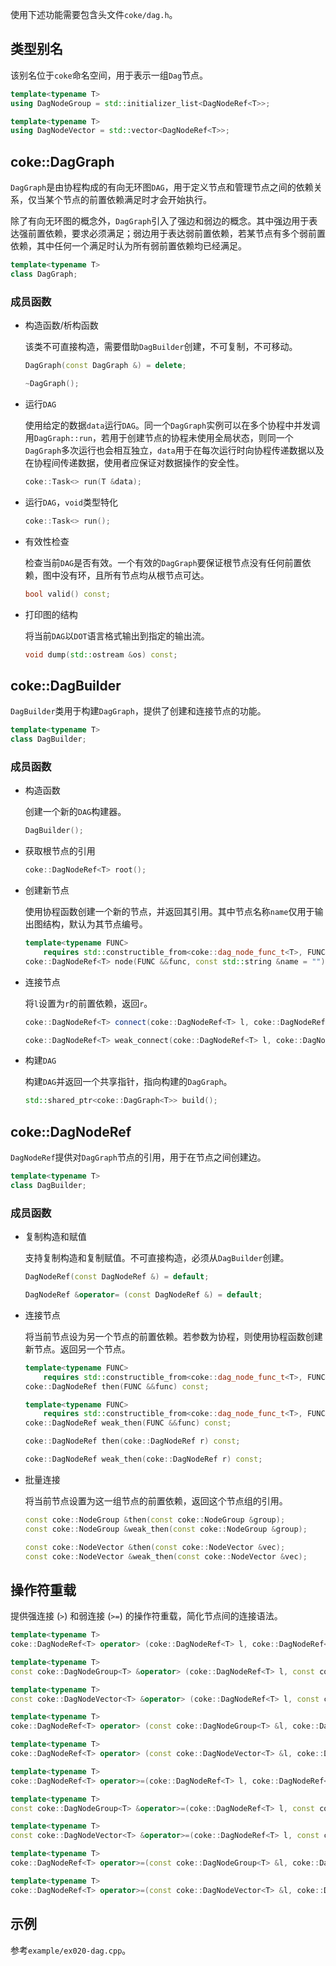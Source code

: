 使用下述功能需要包含头文件`coke/dag.h`。


## 类型别名
该别名位于`coke`命名空间，用于表示一组`Dag`节点。

```cpp
template<typename T>
using DagNodeGroup = std::initializer_list<DagNodeRef<T>>;

template<typename T>
using DagNodeVector = std::vector<DagNodeRef<T>>;
```


## coke::DagGraph
`DagGraph`是由协程构成的有向无环图`DAG`，用于定义节点和管理节点之间的依赖关系，仅当某个节点的前置依赖满足时才会开始执行。

除了有向无环图的概念外，`DagGraph`引入了强边和弱边的概念。其中强边用于表达强前置依赖，要求必须满足；弱边用于表达弱前置依赖，若某节点有多个弱前置依赖，其中任何一个满足时认为所有弱前置依赖均已经满足。

```cpp
template<typename T>
class DagGraph;
```

### 成员函数
- 构造函数/析构函数

    该类不可直接构造，需要借助`DagBuilder`创建，不可复制，不可移动。

    ```cpp
    DagGraph(const DagGraph &) = delete;

    ~DagGraph();
    ```

- 运行`DAG`

    使用给定的数据`data`运行`DAG`。同一个`DagGraph`实例可以在多个协程中并发调用`DagGraph::run`，若用于创建节点的协程未使用全局状态，则同一个`DagGraph`多次运行也会相互独立，`data`用于在每次运行时向协程传递数据以及在协程间传递数据，使用者应保证对数据操作的安全性。

    ```cpp
    coke::Task<> run(T &data);
    ```

- 运行`DAG`，`void`类型特化

    ```cpp
    coke::Task<> run();
    ```

- 有效性检查

    检查当前`DAG`是否有效。一个有效的`DagGraph`要保证根节点没有任何前置依赖，图中没有环，且所有节点均从根节点可达。

    ```cpp
    bool valid() const;
    ```

- 打印图的结构

    将当前`DAG`以`DOT`语言格式输出到指定的输出流。

    ```cpp
    void dump(std::ostream &os) const;
    ```


## coke::DagBuilder
`DagBuilder`类用于构建`DagGraph`，提供了创建和连接节点的功能。

```cpp
template<typename T>
class DagBuilder;
```

### 成员函数
- 构造函数

    创建一个新的`DAG`构建器。

    ```cpp
    DagBuilder();
    ```

- 获取根节点的引用

    ```cpp
    coke::DagNodeRef<T> root();
    ```

- 创建新节点

    使用协程函数创建一个新的节点，并返回其引用。其中节点名称`name`仅用于输出图结构，默认为其节点编号。

    ```cpp
    template<typename FUNC>
        requires std::constructible_from<coke::dag_node_func_t<T>, FUNC&&>
    coke::DagNodeRef<T> node(FUNC &&func, const std::string &name = "");
    ```

- 连接节点

    将`l`设置为`r`的前置依赖，返回`r`。

    ```cpp
    coke::DagNodeRef<T> connect(coke::DagNodeRef<T> l, coke::DagNodeRef<T> r) const;

    coke::DagNodeRef<T> weak_connect(coke::DagNodeRef<T> l, coke::DagNodeRef<T> r) const;
    ```

- 构建`DAG`

    构建`DAG`并返回一个共享指针，指向构建的`DagGraph`。

    ```cpp
    std::shared_ptr<coke::DagGraph<T>> build();
    ```


## coke::DagNodeRef
`DagNodeRef`提供对`DagGraph`节点的引用，用于在节点之间创建边。

```cpp
template<typename T>
class DagBuilder;
```

### 成员函数
- 复制构造和赋值

    支持复制构造和复制赋值。不可直接构造，必须从`DagBuilder`创建。

    ```cpp
    DagNodeRef(const DagNodeRef &) = default;

    DagNodeRef &operator= (const DagNodeRef &) = default;
    ```

- 连接节点

    将当前节点设为另一个节点的前置依赖。若参数为协程，则使用协程函数创建新节点。返回另一个节点。

    ```cpp
    template<typename FUNC>
        requires std::constructible_from<coke::dag_node_func_t<T>, FUNC&&>
    coke::DagNodeRef then(FUNC &&func) const;

    template<typename FUNC>
        requires std::constructible_from<coke::dag_node_func_t<T>, FUNC&&>
    coke::DagNodeRef weak_then(FUNC &&func) const;

    coke::DagNodeRef then(coke::DagNodeRef r) const;

    coke::DagNodeRef weak_then(coke::DagNodeRef r) const;
    ```

- 批量连接

    将当前节点设置为这一组节点的前置依赖，返回这个节点组的引用。

    ```cpp
    const coke::NodeGroup &then(const coke::NodeGroup &group);
    const coke::NodeGroup &weak_then(const coke::NodeGroup &group);

    const coke::NodeVector &then(const coke::NodeVector &vec);
    const coke::NodeVector &weak_then(const coke::NodeVector &vec);
    ```


## 操作符重载
提供强连接 (`>`) 和弱连接 (`>=`) 的操作符重载，简化节点间的连接语法。

```cpp
template<typename T>
coke::DagNodeRef<T> operator> (coke::DagNodeRef<T> l, coke::DagNodeRef<T> r);

template<typename T>
const coke::DagNodeGroup<T> &operator> (coke::DagNodeRef<T> l, const coke::DagNodeGroup<T> &r);

template<typename T>
const coke::DagNodeVector<T> &operator> (coke::DagNodeRef<T> l, const coke::DagNodeVector<T> &r);

template<typename T>
coke::DagNodeRef<T> operator> (const coke::DagNodeGroup<T> &l, coke::DagNodeRef<T> r);

template<typename T>
coke::DagNodeRef<T> operator> (const coke::DagNodeVector<T> &l, coke::DagNodeRef<T> r);
```

```cpp
template<typename T>
coke::DagNodeRef<T> operator>=(coke::DagNodeRef<T> l, coke::DagNodeRef<T> r);

template<typename T>
const coke::DagNodeGroup<T> &operator>=(coke::DagNodeRef<T> l, const coke::DagNodeGroup<T> &r);

template<typename T>
const coke::DagNodeVector<T> &operator>=(coke::DagNodeRef<T> l, const coke::DagNodeVector<T> &r);

template<typename T>
coke::DagNodeRef<T> operator>=(const coke::DagNodeGroup<T> &l, coke::DagNodeRef<T> r);

template<typename T>
coke::DagNodeRef<T> operator>=(const coke::DagNodeVector<T> &l, coke::DagNodeRef<T> r);
```

## 示例
参考`example/ex020-dag.cpp`。
